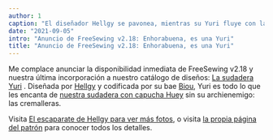 ```yaml
---
author: 1
caption: "El diseñador Hellgy se pavonea, mientras su Yuri fluye con la brisa veraniega"
date: "2021-09-05"
intro: "Anuncio de FreeSewing v2.18: Enhorabuena, es una Yuri"
title: "Anuncio de FreeSewing v2.18: Enhorabuena, es una Yuri"
---
```


Me complace anunciar la disponibilidad inmediata de FreeSewing v2.18 y nuestra última incorporación a nuestro catálogo de diseños: [La sudadera Yuri](/designs/yuri/) . Diseñada por [Hellgy](https://twitter.com/hellgy) y codificada por su bae [Biou](https://github.com/biou/), Yuri es todo lo que les encanta de [nuestra sudadera con capucha Huey](/designs/huey/) sin su archienemigo: las cremalleras.

Visita [El escaparate de Hellgy para ver más fotos](/showcase/yuri-by-its-designer), o visita [la propia página del patrón](/designs/yuri/) para conocer todos los detalles.

